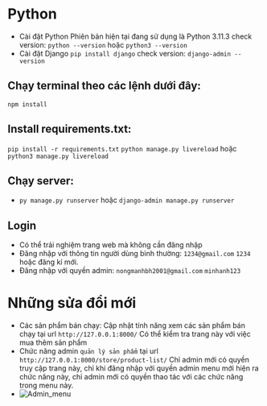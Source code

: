 # Python

- Cài đặt Python
  Phiên bản hiện tại đang sử dụng là Python 3.11.3
  check version: `python --version` hoặc `python3 --version`
- Cài đặt Django
  `pip install django`
  check version: `django-admin --version`

## Chạy terminal theo các lệnh dưới đây:
  `npm install`
## Install requirements.txt:
  `pip install -r requirements.txt`
  `python manage.py livereload` hoặc `python3 manage.py livereload`
## Chạy server:
- `py manage.py runserver` hoặc `django-admin manage.py runserver`
## Login 
- Có thể trải nghiệm trang web mà không cần đăng nhập
- Đăng nhập với thông tin người dùng bình thường: `1234@gmail.com` `1234` hoặc đăng kí mới.
- Đăng nhập với quyền admin: `nongmanhbh2001@gmail.com` `minhanh123`
# Những sửa đổi mới
- Các sản phẩm bán chạy: Cập nhật tính năng xem các sản phẩm bán chạy tại url `http://127.0.0.1:8000/` Có thể kiểm tra trang này với việc mua thêm sản phẩm
- Chức năng admin `quản lý sản phẩm` tại url `http://127.0.0.1:8000/store/product-list/` Chỉ admin mới có quyền truy cập trang này, chỉ khi đăng nhập với quyền admin menu mới hiện ra chức năng này, chỉ admin mới có quyền thao tác với các chức năng trong menu này.
-  ![Admin_menu](https://github.com/minhanh32001/Python/assets/62033936/1cce5416-03c9-4058-9b0e-8eeaa147a4aa)
